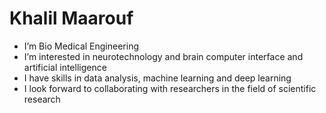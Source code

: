 # Khalil Maarouf 

- I’m Bio Medical Engineering
- I’m interested in neurotechnology and brain computer interface and artificial intelligence
- I have skills in data analysis, machine learning and deep learning
- I look forward to collaborating with researchers in the field of scientific research


